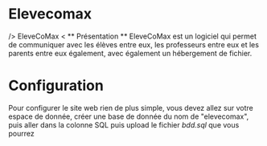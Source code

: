 # Elevecomax
/> EleveCoMax &lt;
** Présentation **
EleveCoMax est un logiciel qui permet de communiquer avec les élèves entre eux, les professeurs entre eux et les parents entre eux également, 
avec également un hébergement de fichier.

<h1> Configuration </h1>
Pour configurer le site web rien de plus simple, vous devez allez sur votre espace de donnée, créer une base de donnée du nom de "elevecomax", puis aller dans la
colonne SQL puis upload le fichier <i>bdd.sql</i> que vous pourrez
